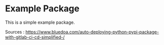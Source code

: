 # Example Package

This is a simple example package.

Sources : https://www.bluedoa.com/auto-deploying-python-pypi-package-with-gitlab-ci-cd-simplified-/
